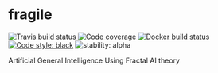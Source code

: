 # fragile
 [![Travis build status](https://travis-ci.com/guillemdb/fragile.svg)](https://travis-ci.com/guillemdb/fragile)
 [![Code coverage](https://codecov.io/github/guillemdb/fragile/coverage.svg)](https://codecov.io/github/guillemdb/fragile)
[![Docker build status](https://img.shields.io/docker/build//guillemdb/fragile.svg)](https://hub.docker.com/r/guillemdb/fragile)
[![Code style: black](https://img.shields.io/badge/code%20style-black-000000.svg)](https://github.com/ambv/black) 
![stability: alpha](https://svg-badge.appspot.com/badge/stability/alpha?color=f47142)




Artificial General Intelligence Using Fractal AI theory
